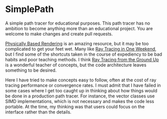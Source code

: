 # SimplePath

A simple path tracer for educational purposes. This path tracer has no ambition to become anything more than an
educational project. You are welcome to make changes and create pull requests.

[Physically Based Rendering](https://www.pbr-book.org/) is an amazing resource, but it may be too complicated to get
your feet wet. Many like [Ray Tracing in One Weekend](https://raytracing.github.io/), but I find some of the shortcuts
taken in the course of expediency to be bad habits and poor teaching methods. I think
[Ray Tracing from the Ground Up](https://www.oreilly.com/library/view/ray-tracing-from/9781498774703/) is a wonderful
teacher of concepts, but the code architecture leaves something to be desired.

Here I have tried to make concepts easy to follow, often at the cost of ray tracing performance or convergence rates. I
must admit that I have failed in some cases where I get too caught up in thinking about how things would be done in a
production path tracer. For instance, the vector classes use SIMD implementations, which is not necessary and makes the
code less portable. At the time, my thinking was that users could focus on the interface rather than the details.
